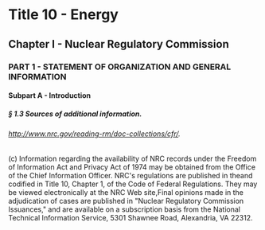
# Title 10 - Energy
## Chapter I - Nuclear Regulatory Commission
### PART 1 - STATEMENT OF ORGANIZATION AND GENERAL INFORMATION
#### Subpart A - Introduction
##### § 1.3 Sources of additional information.
###### http://www.nrc.gov/reading-rm/doc-collections/cfr/.

(c) Information regarding the availability of NRC records under the Freedom of Information Act and Privacy Act of 1974 may be obtained from the Office of the Chief Information Officer. NRC's regulations are published in theand codified in Title 10, Chapter 1, of the Code of Federal Regulations. They may be viewed electronically at the NRC Web site,Final opinions made in the adjudication of cases are published in "Nuclear Regulatory Commission Issuances," and are available on a subscription basis from the National Technical Information Service, 5301 Shawnee Road, Alexandria, VA 22312.
